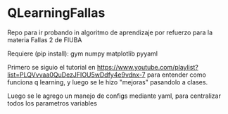 # QLearningFallas

Repo para ir probando in algoritmo de aprendizaje por refuerzo para la materia Fallas 2 de FIUBA

Requiere (pip install):
    gym
    numpy
    matplotlib
    pyyaml

Primero se siguio el tutorial en https://www.youtube.com/playlist?list=PLQVvvaa0QuDezJFIOU5wDdfy4e9vdnx-7 para entender como funciona q learning, y luego se le hizo "mejoras" pasandolo a clases.

Luego se le agrego un manejo de configs mediante yaml, para centralizar todos los parametros variables